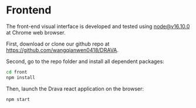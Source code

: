 # Frontend

The front-end visual interface is developed and tested using node@v16.10.0 at Chrome web browser.

First, download or clone our github repo at https://github.com/wangqianwen0418/DRAVA.

Second, go to the repo folder and install all dependent packages:

```sh
cd front
npm install
```

Then, launch the Drava react application on the browser:

```sh
npm start
```
